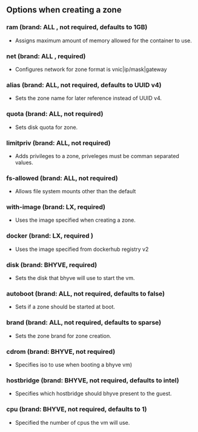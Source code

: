 ## Options when creating a zone

### ram (brand: ALL , not required, defaults to 1GB)  

* Assigns maximum amount of memory allowed for the container to use.

### net (brand: ALL , required)   

* Configures network for zone format is vnic|ip/mask|gateway

### alias (brand: ALL, not required, defaults to UUID v4) 

* Sets the zone name for later reference instead of UUID v4.

### quota (brand: ALL, not required) 

* Sets disk quota for zone.

### limitpriv (brand: ALL, not required)

* Adds privileges to a zone, priveleges must be comman separated values. 

### fs-allowed (brand: ALL, not required)

* Allows file system mounts other than the default
  
### with-image (brand: LX, required)

* Uses the image specified when creating a zone.

### docker (brand: LX, required )

* Uses the image specified from dockerhub registry v2 

### disk (brand: BHYVE, required)

* Sets the disk that bhyve will use to start the vm.

### autoboot (brand: ALL, not required, defaults to false)

* Sets if a zone should be started at boot.

### brand (brand: ALL, not required, defaults to sparse)

*  Sets the zone brand for zone creation.

### cdrom (brand: BHYVE, not required)

* Specifies iso to use when booting a bhyve vm)

### hostbridge (brand: BHYVE, not required, defaults to intel)

* Specifies which hostbridge should bhyve present to the guest.

### cpu (brand: BHYVE, not required, defaults to 1)

* Specified the number of cpus the vm will use.


